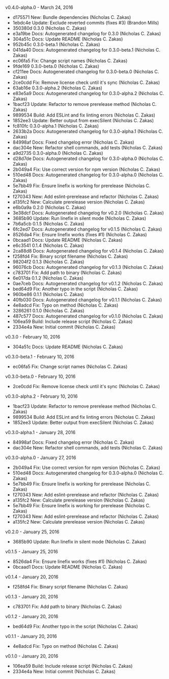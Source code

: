 v0.4.0-alpha.0 - March 24, 2016

* d175571 New: Bundle dependencies (Nicholas C. Zakas)
* 1ebdc4e Update: Exclude reverted commits (fixes #3) (Brandon Mills)
* 350380d 0.3.0 (Nicholas C. Zakas)
* e3a19be Docs: Autogenerated changelog for 0.3.0 (Nicholas C. Zakas)
* 304a51c Docs: Update README (Nicholas C. Zakas)
* 952b45c 0.3.0-beta.1 (Nicholas C. Zakas)
* 041da40 Docs: Autogenerated changelog for 0.3.0-beta.1 (Nicholas C. Zakas)
* ec06fa5 Fix: Change script names (Nicholas C. Zakas)
* 9fde169 0.3.0-beta.0 (Nicholas C. Zakas)
* cf211ee Docs: Autogenerated changelog for 0.3.0-beta.0 (Nicholas C. Zakas)
* 2ce0cdd Fix: Remove license check until it's sync (Nicholas C. Zakas)
* 63ab16e 0.3.0-alpha.2 (Nicholas C. Zakas)
* e83e5a9 Docs: Autogenerated changelog for 0.3.0-alpha.2 (Nicholas C. Zakas)
* 1bacf23 Update: Refactor to remove prerelease method (Nicholas C. Zakas)
* 9899534 Build: Add ESLint and fix linting errors (Nicholas C. Zakas)
* 1852ee3 Update: Better output from execSilent (Nicholas C. Zakas)
* fc810fc 0.3.0-alpha.1 (Nicholas C. Zakas)
* 2633b2a Docs: Autogenerated changelog for 0.3.0-alpha.1 (Nicholas C. Zakas)
* 84998af Docs: Fixed changelog error (Nicholas C. Zakas)
* dac304e New: Refactor shell commands, add tests (Nicholas C. Zakas)
* a9d2735 0.3.0-alpha.0 (Nicholas C. Zakas)
* d28d7de Docs: Autogenerated changelog for 0.3.0-alpha.0 (Nicholas C. Zakas)
* 2b049a4 Fix: Use correct version for npm version (Nicholas C. Zakas)
* 510ed48 Docs: Autogenerated changelog for 0.3.0-alpha.0 (Nicholas C. Zakas)
* 5e7bb49 Fix: Ensure linefix is working for prerelease (Nicholas C. Zakas)
* f270343 New: Add eslint-prerelease and refactor (Nicholas C. Zakas)
* a135fc2 New: Calculate prerelease version (Nicholas C. Zakas)
* e6b0a9a 0.2.0 (Nicholas C. Zakas)
* 3e38dcf Docs: Autogenerated changelog for v0.2.0 (Nicholas C. Zakas)
* 3685b90 Update: Run linefix in silent mode (Nicholas C. Zakas)
* 7b6a5cb 0.1.5 (Nicholas C. Zakas)
* 6fc2ed7 Docs: Autogenerated changelog for v0.1.5 (Nicholas C. Zakas)
* 8526da4 Fix: Ensure linefix works (fixes #1) (Nicholas C. Zakas)
* 0bcaad1 Docs: Update README (Nicholas C. Zakas)
* e6c3541 0.1.4 (Nicholas C. Zakas)
* 2ca88d8 Docs: Autogenerated changelog for v0.1.4 (Nicholas C. Zakas)
* f258fd4 Fix: Binary script filename (Nicholas C. Zakas)
* 98204f2 0.1.3 (Nicholas C. Zakas)
* 96076cb Docs: Autogenerated changelog for v0.1.3 (Nicholas C. Zakas)
* c783701 Fix: Add path to binary (Nicholas C. Zakas)
* 6e017da 0.1.2 (Nicholas C. Zakas)
* 0ae7ceb Docs: Autogenerated changelog for v0.1.2 (Nicholas C. Zakas)
* bed64d9 Fix: Another typo in the script (Nicholas C. Zakas)
* 960be86 0.1.1 (Nicholas C. Zakas)
* 40fb030 Docs: Autogenerated changelog for v0.1.1 (Nicholas C. Zakas)
* 4e8adcd Fix: Typo on method (Nicholas C. Zakas)
* 3286261 0.1.0 (Nicholas C. Zakas)
* 487c577 Docs: Autogenerated changelog for v0.1.0 (Nicholas C. Zakas)
* 106ea59 Build: Include release script (Nicholas C. Zakas)
* 2334e4a New: Initial commit (Nicholas C. Zakas)

v0.3.0 - February 10, 2016

* 304a51c Docs: Update README (Nicholas C. Zakas)

v0.3.0-beta.1 - February 10, 2016

* ec06fa5 Fix: Change script names (Nicholas C. Zakas)

v0.3.0-beta.0 - February 10, 2016

* 2ce0cdd Fix: Remove license check until it's sync (Nicholas C. Zakas)

v0.3.0-alpha.2 - February 10, 2016

* 1bacf23 Update: Refactor to remove prerelease method (Nicholas C. Zakas)
* 9899534 Build: Add ESLint and fix linting errors (Nicholas C. Zakas)
* 1852ee3 Update: Better output from execSilent (Nicholas C. Zakas)

v0.3.0-alpha.1 - January 28, 2016

* 84998af Docs: Fixed changelog error (Nicholas C. Zakas)
* dac304e New: Refactor shell commands, add tests (Nicholas C. Zakas)

v0.3.0-alpha.0 - January 27, 2016

* 2b049a4 Fix: Use correct version for npm version (Nicholas C. Zakas)
* 510ed48 Docs: Autogenerated changelog for 0.3.0-alpha.0 (Nicholas C. Zakas)
* 5e7bb49 Fix: Ensure linefix is working for prerelease (Nicholas C. Zakas)
* f270343 New: Add eslint-prerelease and refactor (Nicholas C. Zakas)
* a135fc2 New: Calculate prerelease version (Nicholas C. Zakas)
* 5e7bb49 Fix: Ensure linefix is working for prerelease (Nicholas C. Zakas)
* f270343 New: Add eslint-prerelease and refactor (Nicholas C. Zakas)
* a135fc2 New: Calculate prerelease version (Nicholas C. Zakas)

v0.2.0 - January 25, 2016

* 3685b90 Update: Run linefix in silent mode (Nicholas C. Zakas)

v0.1.5 - January 25, 2016

* 8526da4 Fix: Ensure linefix works (fixes #1) (Nicholas C. Zakas)
* 0bcaad1 Docs: Update README (Nicholas C. Zakas)

v0.1.4 - January 20, 2016

* f258fd4 Fix: Binary script filename (Nicholas C. Zakas)

v0.1.3 - January 20, 2016

* c783701 Fix: Add path to binary (Nicholas C. Zakas)

v0.1.2 - January 20, 2016

* bed64d9 Fix: Another typo in the script (Nicholas C. Zakas)

v0.1.1 - January 20, 2016

* 4e8adcd Fix: Typo on method (Nicholas C. Zakas)

v0.1.0 - January 20, 2016

* 106ea59 Build: Include release script (Nicholas C. Zakas)
* 2334e4a New: Initial commit (Nicholas C. Zakas)

